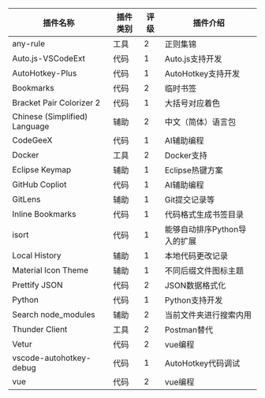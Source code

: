 | 插件名称                      | 插件类别 | 评级 | 插件介绍                     |
| ----------------------------- | -------- | ---- | ---------------------------- |
| any-rule                      | 工具     | 2    | 正则集锦                     |
| Auto.js-VSCodeExt             | 代码     | 1    | Auto.js支持开发              |
| AutoHotkey-Plus               | 代码     | 1    | AutoHotkey支持开发           |
| Bookmarks                     | 代码     | 2    | 临时书签                     |
| Bracket Pair Colorizer 2      | 代码     | 1    | 大括号对应着色               |
| Chinese (Simplified) Language | 辅助     | 2    | 中文（简体）语言包           |
| CodeGeeX                      | 代码     | 1    | AI辅助编程                   |
| Docker                        | 工具     | 2    | Docker支持                   |
| Eclipse Keymap                | 辅助     | 1    | Eclipse热键方案              |
| GitHub Copliot                | 代码     | 1    | AI辅助编程                   |
| GitLens                       | 辅助     | 1    | Git提交记录等                |
| Inline Bookmarks              | 代码     | 1    | 代码格式生成书签目录         |
| isort                         | 代码     | 1    | 能够自动排序Python导入的扩展 |
| Local History                 | 辅助     | 1    | 本地代码更改记录             |
| Material Icon Theme           | 辅助     | 1    | 不同后缀文件图标主题         |
| Prettify JSON                 | 代码     | 2    | JSON数据格式化               |
| Python                        | 代码     | 1    | Python支持开发               |
| Search node_modules           | 辅助     | 2    | 当前文件夹进行搜索内用       |
| Thunder Client                | 工具     | 2    | Postman替代                  |
| Vetur                         | 代码     | 2    | vue编程                      |
| vscode-autohotkey-debug       | 代码     | 1    | AutoHotkey代码调试           |
| vue                           | 代码     | 2    | vue编程                      |

